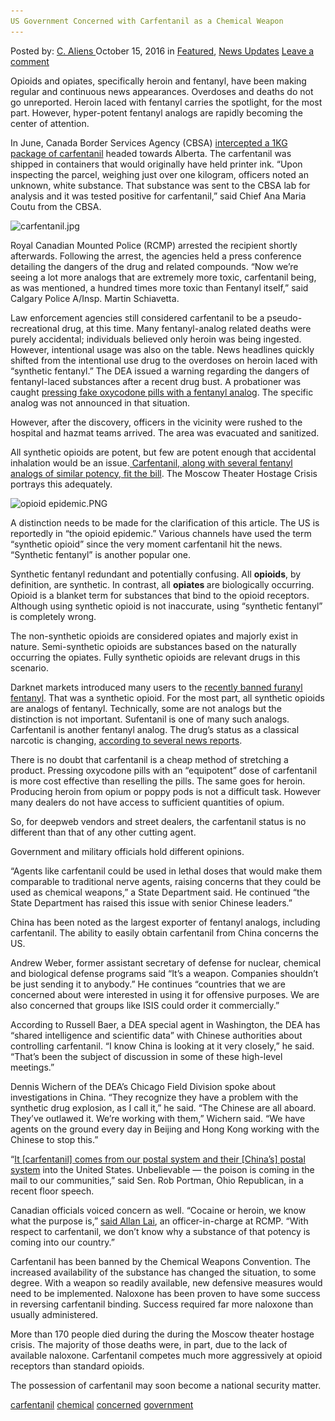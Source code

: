 ```yaml
---
US Government Concerned with Carfentanil as a Chemical Weapon
---
```

<article class="post-listing post-15834 post type-post status-publish format-standard has-post-thumbnail hentry  tag-carfentanil tag-chemical tag-concerned tag-government tag-weapon">
    <div class="post-inner">
        <span>Posted by: <a href="https://www.deepdotweb.com/author/caliens/" title="">C. Aliens </a></span>
    <span>October 15, 2016</span>
    <span>in <a href="https://www.deepdotweb.com/category/deepdot-news/" rel="category tag">Featured</a>, <a href="https://www.deepdotweb.com/category/news-updates/" rel="category tag">News Updates</a></span>
    <span><a href="https://www.deepdotweb.com/2016/10/15/us-government-concerned-carfentanil-chemical-weapon/#respond">Leave a comment</a></span>
    </p>
    <div class="clear"></div>
    <div class="entry">
    <p>Opioids and opiates, specifically heroin and fentanyl, have been making regular and continuous news appearances. Overdoses and deaths do not go unreported. Heroin laced with fentanyl carries the spotlight, for the most part. However, hyper-potent fentanyl analogs are rapidly becoming the center of attention.</p>
    <p>In June, Canada Border Services Agency (CBSA) <a href="https://www.deepdotweb.com/2016/08/18/police-intercept-package-mail-containing-1kg-carfentanil/">intercepted a 1KG package of carfentanil</a> headed towards Alberta. The carfentanil was shipped in containers that would originally have held printer ink. “Upon inspecting the parcel, weighing just over one kilogram, officers noted an unknown, white substance. That substance was sent to the CBSA lab for analysis and it was tested positive for carfentanil,” said Chief Ana Maria Coutu from the CBSA.</p>
    <p><img class="wp-image-15835 aligncenter" src="/imgs/2016/10/carfentanil-jpg.jpeg" alt="carfentanil.jpg" srcset="/imgs/2016/10/carfentanil-jpg.jpeg 620w, /imgs/2016/10/carfentanil-jpg-300x194.jpeg 300w" sizes="(max-width: 620px) 100vw, 620px"/></p>
    <p>Royal Canadian Mounted Police (RCMP) arrested the recipient shortly afterwards. Following the arrest, the agencies held a press conference detailing the dangers of the drug and related compounds. “Now we’re seeing a lot more analogs that are extremely more toxic, carfentanil being, as was mentioned, a hundred times more toxic than Fentanyl itself,” said Calgary Police A/Insp. Martin Schiavetta.</p>
    <p>Law enforcement agencies still considered carfentanil to be a pseudo-recreational drug, at this time. Many fentanyl-analog related deaths were purely accidental; individuals believed only heroin was being ingested. However, intentional usage was also on the table. News headlines quickly shifted from the intentional use drug to the overdoses on heroin laced with “synthetic fentanyl.” The DEA issued a warning regarding the dangers of fentanyl-laced substances after a recent drug bust. A probationer was caught <a href="https://www.deepdotweb.com/2016/09/23/pill-counterfeiting-lab-bust-dea-warns-fentanyls-danger/">pressing fake oxycodone pills with a fentanyl analog</a>. The specific analog was not announced in that situation.</p>
    <p>However, after the discovery, officers in the vicinity were rushed to the hospital and hazmat teams arrived. The area was evacuated and sanitized.</p>
    <p>All synthetic opioids are potent, but few are potent enough that accidental inhalation would be an issue.<a href="https://en.wikipedia.org/wiki/Moscow_theater_hostage_crisis"> Carfentanil, along with several fentanyl analogs of similar potency, fit the bill</a>. The Moscow Theater Hostage Crisis portrays this adequately.</p>
    <p><img class="wp-image-15836 aligncenter" src="/imgs/2016/10/opioid-epidemic-png.png" alt="opioid epidemic.PNG" srcset="/imgs/2016/10/opioid-epidemic-png.png 713w, /imgs/2016/10/opioid-epidemic-png-300x31.png 300w" sizes="(max-width: 713px) 100vw, 713px"/></p>
    <p>A distinction needs to be made for the clarification of this article. The US is reportedly in “the opioid epidemic.” Various channels have used the term “synthetic opioid” since the very moment carfentanil hit the news. “Synthetic fentanyl” is another popular one.</p>
    <p>Synthetic fentanyl redundant and potentially confusing. All <strong>opioids</strong>, by definition, are synthetic. In contrast, all <strong>opiates </strong>are biologically occurring. Opioid is a blanket term for substances that bind to the opioid receptors. Although using synthetic opioid is not inaccurate, using “synthetic fentanyl” is completely wrong.</p>
    <p>The non-synthetic opioids are considered opiates and majorly exist in nature. Semi-synthetic opioids are substances based on the naturally occurring the opiates. Fully synthetic opioids are relevant drugs in this scenario.</p>
    <p>Darknet markets introduced many users to the <a href="https://www.deepdotweb.com/2016/10/05/dea-places-fentanyl-analog-schedule/">recently banned furanyl fentanyl</a>. That was a synthetic opioid. For the most part, all synthetic opioids are analogs of fentanyl. Technically, some are not analogs but the distinction is not important. Sufentanil is one of many such analogs. Carfentanil is another fentanyl analog. The drug’s status as a classical narcotic is changing, <a href="http://www.cbsnews.com/news/china-sell-opioid-carfentanil-fentanyl-chemical-weapon-unrestricted-chinese/">according to several news reports</a>.</p>
    <p>There is no doubt that carfentanil is a cheap method of stretching a product. Pressing oxycodone pills with an “equipotent” dose of carfentanil is more cost effective than reselling the pills. The same goes for heroin. Producing heroin from opium or poppy pods is not a difficult task. However many dealers do not have access to sufficient quantities of opium.</p>
    <p>So, for deepweb vendors and street dealers, the carfentanil status is no different than that of any other cutting agent.</p>
    <p>Government and military officials hold different opinions.</p>
    <p>&#8220;Agents like carfentanil could be used in lethal doses that would make them comparable to traditional nerve agents, raising concerns that they could be used as chemical weapons,&#8221; a State Department said. He continued &#8220;the State Department has raised this issue with senior Chinese leaders.&#8221;</p>
    <p>China has been noted as the largest exporter of fentanyl analogs, including carfentanil. The ability to easily obtain carfentanil from China concerns the US.</p>
    <p>Andrew Weber, former assistant secretary of defense for nuclear, chemical and biological defense programs said “It’s a weapon. Companies shouldn’t be just sending it to anybody.” He continues “countries that we are concerned about were interested in using it for offensive purposes. We are also concerned that groups like ISIS could order it commercially.”</p>
    <p>According to Russell Baer, a DEA special agent in Washington, the DEA has &#8220;shared intelligence and scientific data&#8221; with Chinese authorities about controlling carfentanil. &#8220;I know China is looking at it very closely,&#8221; he said. &#8220;That&#8217;s been the subject of discussion in some of these high-level meetings.&#8221;</p>
    <p>Dennis Wichern of the DEA’s Chicago Field Division spoke about investigations in China. “They recognize they have a problem with the synthetic drug explosion, as I call it,” he said. “The Chinese are all aboard. They’ve outlawed it. We’re working with them,” Wichern said. “We have agents on the ground every day in Beijing and Hong Kong working with the Chinese to stop this.”</p>
    <p>“<a href="https://www.deepdotweb.com/2016/10/04/authorities-push-legislation-aims-end-shipping-drugs-via-usps/">It [carfentanil] comes from our postal system and their [China’s] postal system</a> into the United States. Unbelievable — the poison is coming in the mail to our communities,” said Sen. Rob Portman, Ohio Republican, in a recent floor speech.</p>
    <p>Canadian officials voiced concern as well. &#8220;Cocaine or heroin, we know what the purpose is,&#8221; <a href="http://www.seattletimes.com/business/why-would-anyone-use-a-chemical-weapon-to-make-drugs-money/">said Allan Lai</a>, an officer-in-charge at RCMP. &#8220;With respect to carfentanil, we don&#8217;t know why a substance of that potency is coming into our country.&#8221;</p>
    <p>Carfentanil has been banned by the Chemical Weapons Convention. The increased availability of the substance has changed the situation, to some degree. With a weapon so readily available, new defensive measures would need to be implemented. Naloxone has been proven to have some success in reversing carfentanil binding. Success required far more naloxone than usually administered.</p>
    <p>More than 170 people died during the during the Moscow theater hostage crisis. The majority of those deaths were, in part, due to the lack of available naloxone. Carfentanil competes much more aggressively at opioid receptors than standard opioids.</p>
    <p>The possession of carfentanil may soon become a national security matter.</p>
    </div>
    <a href="https://www.deepdotweb.com/tag/carfentanil/" rel="tag">carfentanil</a> <a href="https://www.deepdotweb.com/tag/chemical/" rel="tag">chemical</a> <a href="https://www.deepdotweb.com/tag/concerned/" rel="tag">concerned</a> <a href="https://www.deepdotweb.com/tag/government/" rel="tag">government</a> </span> <span style="display:none" class="updated">2016-10-15</span>
    <div style="display:none" class="vcard author" itemprop="author" itemscope itemtype="http://schema.org/Person"><strong class="fn" itemprop="name"><a href="https://www.deepdotweb.com/author/caliens/" title="Posts by C. Aliens" rel="author">C. Aliens</a></strong></div>
    
